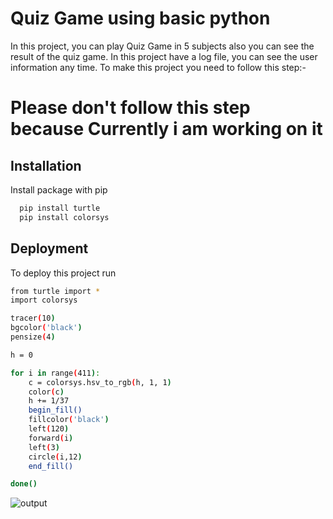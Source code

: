 
# Quiz Game using basic python

In this project, you can play Quiz Game in 5 subjects also you can see the result of the quiz game. In this project have a log file, you can see the user information any time. 
To make this project you need to follow this step:-
# Please don't follow this step because Currently i am working on it  










## Installation

Install package with pip

```bash
  pip install turtle
  pip install colorsys

```
    
## Deployment

To deploy this project run

```bash
from turtle import *
import colorsys

tracer(10)
bgcolor('black')
pensize(4)

h = 0

for i in range(411):
    c = colorsys.hsv_to_rgb(h, 1, 1)
    color(c)
    h += 1/37
    begin_fill()
    fillcolor('black')
    left(120)
    forward(i)
    left(3)
    circle(i,12)
    end_fill()

done()
```


![output](https://user-images.githubusercontent.com/123636419/215391010-9fc558a2-8f0e-485e-9d09-8e22118e8c91.PNG)


